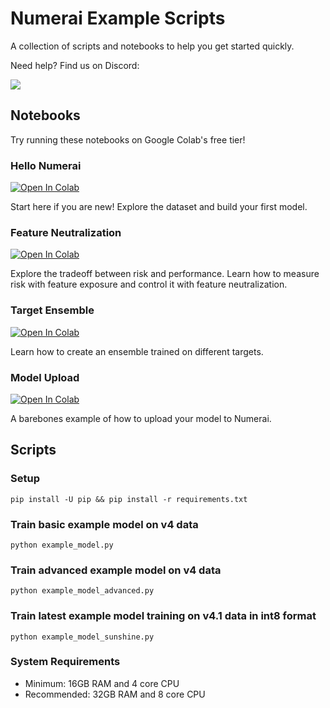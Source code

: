 # Numerai Example Scripts

A collection of scripts and notebooks to help you get started quickly. 

Need help? Find us on Discord:

[![](https://dcbadge.vercel.app/api/server/numerai)](https://discord.gg/numerai)


## Notebooks 

Try running these notebooks on Google Colab's free tier!

### Hello Numerai
<a target="_blank" href="https://colab.research.google.com/github/numerai/example-scripts/blob/master/hello_numerai.ipynb">
  <img src="https://colab.research.google.com/assets/colab-badge.svg" alt="Open In Colab"/>
</a>

Start here if you are new! Explore the dataset and build your first model. 

### Feature Neutralization
<a target="_blank" href="https://colab.research.google.com/github/numerai/example-scripts/blob/master/feature_neutralization.ipynb">
  <img src="https://colab.research.google.com/assets/colab-badge.svg" alt="Open In Colab"/>
</a>

Explore the tradeoff between risk and performance. Learn how to measure risk with feature exposure and control it with feature neutralization.

### Target Ensemble
<a target="_blank" href="https://colab.research.google.com/github/numerai/example-scripts/blob/master/target_ensemble.ipynb">
  <img src="https://colab.research.google.com/assets/colab-badge.svg" alt="Open In Colab"/>
</a>

Learn how to create an ensemble trained on different targets.

### Model Upload
<a target="_blank" href="https://colab.research.google.com/github/numerai/example-scripts/blob/master/model_upload.ipynb">
  <img src="https://colab.research.google.com/assets/colab-badge.svg" alt="Open In Colab"/>
</a>

A barebones example of how to upload your model to Numerai.


## Scripts
### Setup
```
pip install -U pip && pip install -r requirements.txt
```

### Train basic example model on v4 data
```
python example_model.py
```

### Train advanced example model on v4 data 
```
python example_model_advanced.py
```

### Train latest example model training on v4.1 data in int8 format 
```
python example_model_sunshine.py
```

### System Requirements
- Minimum: 16GB RAM and 4 core CPU
- Recommended: 32GB RAM and 8 core CPU